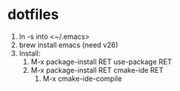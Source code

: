 # dotfiles

1. ln -s <emacs dot file> into <~/.emacs>
2. brew install emacs (need v26)
3. Install:
    1. M-x package-install RET use-package RET
    2. M-x package-install RET cmake-ide RET
        1. M-x cmake-ide-compile

